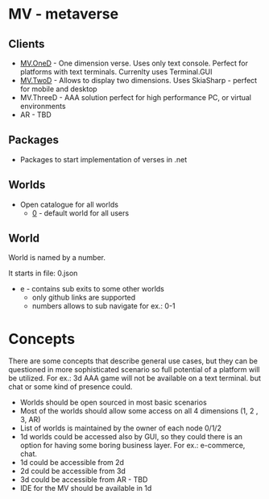 # MV - metaverse

## Clients
- [MV.OneD](/clients/MV.OneD) - One dimension verse. Uses only text console. Perfect for platforms with text terminals. Currenlty uses Terminal.GUI 
- [MV.TwoD](/clients/MV.TwoD) - Allows to display two dimensions. Uses SkiaSharp - perfect for mobile and desktop
- MV.ThreeD - AAA solution perfect for high performance PC, or virtual environments
- AR - TBD 
## Packages
- Packages to start implementation of verses in .net

## Worlds
- Open catalogue for all worlds
  - [0](/world/0) - default world for all users
    
## World
World is named by a number. 

It starts in file:
0.json

* e - contains sub exits to some other worlds
  * only github links are supported
  * numbers allows to sub navigate for ex.: 0-1

# Concepts
There are some concepts that describe general use cases, but they can be questioned in more sophisticated scenario so full potential of a platform will be utilized. For ex.: 3d AAA game will not be available on a text terminal. but chat or some kind of presence could.
 * Worlds should be open sourced in most basic scenarios
 * Most of the worlds should allow some access on all 4 dimensions (1, 2 , 3, AR)
 * List of worlds is maintained by the owner of each node 0/1/2
 * 1d worlds could be accessed also by GUI, so they could there is an option for having some boring business layer. For ex.: e-commerce, chat.
 * 1d could be accessible from 2d
 * 2d could be accessible from 3d
 * 3d could be accessible from AR - TBD
 * IDE for the MV should be available in 1d